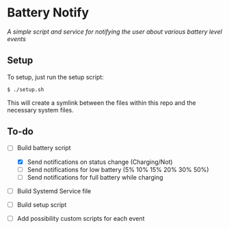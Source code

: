 # Battery Notify
   *A simple script and service for notifying the user about various battery level events*

## Setup
   To setup, just run the setup script:
   ```bash
   $ ./setup.sh
   ```
   This will create a symlink between the files within this repo and the necessary system files.

## To-do
   - [ ] Build battery script
     - [x] Send notifications on status change (Charging/Not)
     - [ ] Send notifications for low battery (5% 10% 15% 20% 30% 50%)
     - [ ] Send notifications for full battery while charging
   - [ ] Build Systemd Service file
   - [ ] Build setup script
   - [ ] Add possibility custom scripts for each event

